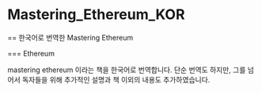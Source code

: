 # Mastering_Ethereum_KOR
== 한국어로 번역한 Mastering Ethereum

=== Ethereum 

mastering ethereum 이라는 책을 한국어로 번역합니다. 
단순 번역도 하지만, 그를 넘어서 독자들을 위해 추가적인 설명과 책 이외의 내용도 추가하였습니다. 
